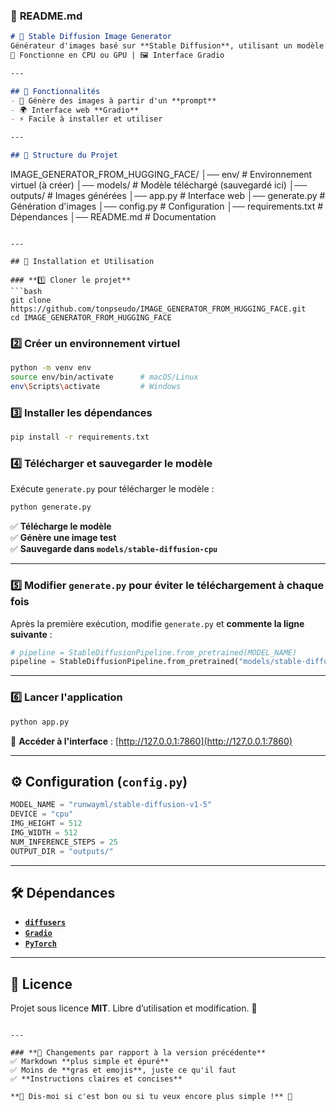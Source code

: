 ### 📄 **README.md**
```markdown
# 🎨 Stable Diffusion Image Generator
Générateur d'images basé sur **Stable Diffusion**, utilisant un modèle local.  
🚀 Fonctionne en CPU ou GPU | 🖼️ Interface Gradio  

---

## 📌 Fonctionnalités
- 📝 Génère des images à partir d'un **prompt**  
- 🌍 Interface web **Gradio**  
- ⚡ Facile à installer et utiliser  

---

## 📂 Structure du Projet
```
IMAGE_GENERATOR_FROM_HUGGING_FACE/
│── env/                  # Environnement virtuel (à créer)
│── models/               # Modèle téléchargé (sauvegardé ici)
│── outputs/              # Images générées
│── app.py                # Interface web
│── generate.py           # Génération d'images
│── config.py             # Configuration
│── requirements.txt      # Dépendances
│── README.md             # Documentation
```

---

## 🚀 Installation et Utilisation

### **1️⃣ Cloner le projet**
```bash
git clone https://github.com/tonpseudo/IMAGE_GENERATOR_FROM_HUGGING_FACE.git
cd IMAGE_GENERATOR_FROM_HUGGING_FACE
```

### **2️⃣ Créer un environnement virtuel**
```bash
python -m venv env
source env/bin/activate      # macOS/Linux
env\Scripts\activate         # Windows
```

### **3️⃣ Installer les dépendances**
```bash
pip install -r requirements.txt
```

### **4️⃣ Télécharger et sauvegarder le modèle**
Exécute `generate.py` pour télécharger le modèle :
```bash
python generate.py
```
✅ **Télécharge le modèle**  
✅ **Génère une image test**  
✅ **Sauvegarde dans `models/stable-diffusion-cpu`**  

---

### **5️⃣ Modifier `generate.py` pour éviter le téléchargement à chaque fois**
Après la première exécution, modifie `generate.py` et **commente la ligne suivante** :
```python
# pipeline = StableDiffusionPipeline.from_pretrained(MODEL_NAME)
pipeline = StableDiffusionPipeline.from_pretrained("models/stable-diffusion-cpu")
```

---

### **6️⃣ Lancer l'application**
```bash
python app.py
```
📌 **Accéder à l'interface** : [http://127.0.0.1:7860](http://127.0.0.1:7860)  

---

## ⚙️ Configuration (`config.py`)
```python
MODEL_NAME = "runwayml/stable-diffusion-v1-5"
DEVICE = "cpu"
IMG_HEIGHT = 512
IMG_WIDTH = 512
NUM_INFERENCE_STEPS = 25
OUTPUT_DIR = "outputs/"
```

---

## 🛠️ Dépendances
- **[`diffusers`](https://huggingface.co/docs/diffusers/index)**
- **[`Gradio`](https://gradio.app)**
- **[`PyTorch`](https://pytorch.org/)**

---

## 📜 Licence
Projet sous licence **MIT**. Libre d’utilisation et modification. 🚀  
```

---

### **🎯 Changements par rapport à la version précédente**
✅ Markdown **plus simple et épuré**  
✅ Moins de **gras et emojis**, juste ce qu'il faut  
✅ **Instructions claires et concises**  

**📌 Dis-moi si c'est bon ou si tu veux encore plus simple !** 🚀

